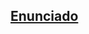 <!-- @format -->
## [Enunciado](https://docs.google.com/document/d/1_0rHxX7dhAlYRSEQss7PJavnGEjyKmuRB60bUYPaAHo/edit?usp=sharing)
